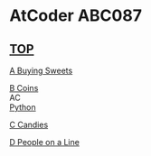 # AtCoder ABC087  

## [TOP](https://atcoder.jp/contests/abc087)  

[A Buying Sweets](https://atcoder.jp/contests/abc087/tasks/abc087_a)   

[](https://atcoder.jp/contests/abc087/submissions/)  

[B Coins](https://atcoder.jp/contests/abc087/tasks/abc087_b)   
AC  
[Python](https://atcoder.jp/contests/abc087/submissions/15651556)  

[C Candies](https://atcoder.jp/contests/abc087/tasks/arc090_a)   

[](https://atcoder.jp/contests/abc087/submissions/)  

[D People on a Line](https://atcoder.jp/contests/abc087/tasks/arc090_b)   

[](https://atcoder.jp/contests/abc087/submissions/)  

